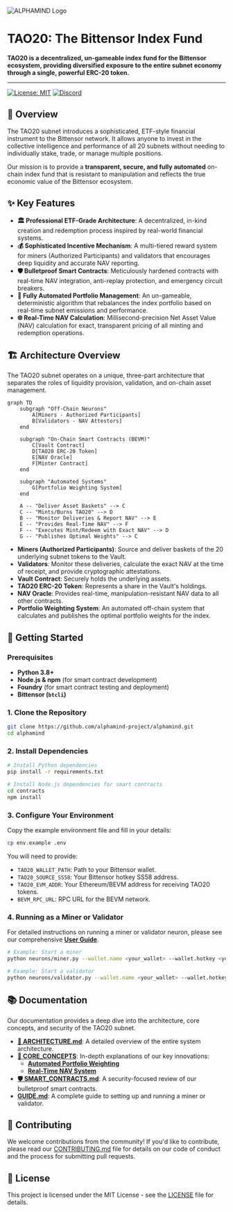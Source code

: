 
![ALPHAMIND Logo](assets/logo.png)

# TAO20: The Bittensor Index Fund

**TAO20 is a decentralized, un-gameable index fund for the Bittensor ecosystem, providing diversified exposure to the entire subnet economy through a single, powerful ERC-20 token.**

---

[![License: MIT](https://img.shields.io/badge/License-MIT-yellow.svg)](https://opensource.org/licenses/MIT)
[![Discord](https://img.shields.io/discord/YOUR_DISCORD_INVITE_ID?label=Join%20Community)](https://discord.gg/YOUR_DISCORD_INVITE)

## 🎯 Overview

The TAO20 subnet introduces a sophisticated, ETF-style financial instrument to the Bittensor network. It allows anyone to invest in the collective intelligence and performance of all 20 subnets without needing to individually stake, trade, or manage multiple positions.

Our mission is to provide a **transparent, secure, and fully automated** on-chain index fund that is resistant to manipulation and reflects the true economic value of the Bittensor ecosystem.

## ✨ Key Features

- **🏛️ Professional ETF-Grade Architecture**: A decentralized, in-kind creation and redemption process inspired by real-world financial systems.
- **💰 Sophisticated Incentive Mechanism**: A multi-tiered reward system for miners (Authorized Participants) and validators that encourages deep liquidity and accurate NAV reporting.
- **🛡️ Bulletproof Smart Contracts**: Meticulously hardened contracts with real-time NAV integration, anti-replay protection, and emergency circuit breakers.
- **🤖 Fully Automated Portfolio Management**: An un-gameable, deterministic algorithm that rebalances the index portfolio based on real-time subnet emissions and performance.
- **🌐 Real-Time NAV Calculation**: Millisecond-precision Net Asset Value (NAV) calculation for exact, transparent pricing of all minting and redemption operations.

## 🏗️ Architecture Overview

The TAO20 subnet operates on a unique, three-part architecture that separates the roles of liquidity provision, validation, and on-chain asset management.

```mermaid
graph TD
    subgraph "Off-Chain Neurons"
        A[Miners - Authorized Participants]
        B[Validators - NAV Attestors]
    end

    subgraph "On-Chain Smart Contracts (BEVM)"
        C[Vault Contract]
        D[TAO20 ERC-20 Token]
        E[NAV Oracle]
        F[Minter Contract]
    end

    subgraph "Automated Systems"
        G[Portfolio Weighting System]
    end

    A -- "Deliver Asset Baskets" --> C
    C -- "Mints/Burns TAO20" --> D
    B -- "Monitor Deliveries & Report NAV" --> E
    E -- "Provides Real-Time NAV" --> F
    F -- "Executes Mint/Redeem with Exact NAV" --> D
    G -- "Publishes Optimal Weights" --> C
```

- **Miners (Authorized Participants)**: Source and deliver baskets of the 20 underlying subnet tokens to the Vault.
- **Validators**: Monitor these deliveries, calculate the exact NAV at the time of receipt, and provide cryptographic attestations.
- **Vault Contract**: Securely holds the underlying assets.
- **TAO20 ERC-20 Token**: Represents a share in the Vault's holdings.
- **NAV Oracle**: Provides real-time, manipulation-resistant NAV data to all other contracts.
- **Portfolio Weighting System**: An automated off-chain system that calculates and publishes the optimal portfolio weights for the index.

## 🚀 Getting Started

### Prerequisites

- **Python 3.8+**
- **Node.js & npm** (for smart contract development)
- **Foundry** (for smart contract testing and deployment)
- **Bittensor (`btcli`)**

### 1. Clone the Repository

```bash
git clone https://github.com/alphamind-project/alphamind.git
cd alphamind
```

### 2. Install Dependencies

```bash
# Install Python dependencies
pip install -r requirements.txt

# Install Node.js dependencies for smart contracts
cd contracts
npm install
```

### 3. Configure Your Environment

Copy the example environment file and fill in your details:

```bash
cp env.example .env
```

You will need to provide:
- `TAO20_WALLET_PATH`: Path to your Bittensor wallet.
- `TAO20_SOURCE_SS58`: Your Bittensor hotkey SS58 address.
- `TAO20_EVM_ADDR`: Your Ethereum/BEVM address for receiving TAO20 tokens.
- `BEVM_RPC_URL`: RPC URL for the BEVM network.

### 4. Running as a Miner or Validator

For detailed instructions on running a miner or validator neuron, please see our comprehensive **[User Guide](docs/USER_GUIDE.md)**.

```bash
# Example: Start a miner
python neurons/miner.py --wallet.name <your_wallet> --wallet.hotkey <your_hotkey>

# Example: Start a validator
python neurons/validator.py --wallet.name <your_wallet> --wallet.hotkey <your_hotkey>
```

## 📚 Documentation

Our documentation provides a deep dive into the architecture, core concepts, and security of the TAO20 subnet.

- **[📄 ARCHITECTURE.md](docs/ARCHITECTURE.md)**: A detailed overview of the entire system architecture.
- **[🧠 CORE_CONCEPTS](docs/CORE_CONCEPTS/)**: In-depth explanations of our key innovations:
  - **[Automated Portfolio Weighting](docs/CORE_CONCEPTS/AUTOMATED_PORTFOLIO_WEIGHTING.md)**
  - **[Real-Time NAV System](docs/CORE_CONCEPTS/REALTIME_NAV_SYSTEM.md)**
- **[🛡️ SMART_CONTRACTS.md](docs/SMART_CONTRACTS.md)**: A security-focused review of our bulletproof smart contracts.
- **[ GUIDE.md](docs/USER_GUIDE.md)**: A complete guide to setting up and running a miner or validator.

## 🤝 Contributing

We welcome contributions from the community! If you'd like to contribute, please read our [CONTRIBUTING.md](CONTRIBUTING.md) file for details on our code of conduct and the process for submitting pull requests.

## 📄 License

This project is licensed under the MIT License - see the [LICENSE](LICENSE) file for details.